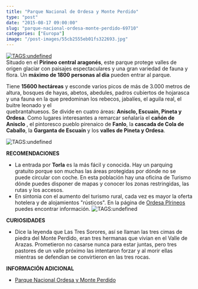 ```yaml
---
title: "Parque Nacional de Ordesa y Monte Perdido"
type: "post"
date: "2015-08-17 09:00:00"
slug: "parque-nacional-ordesa-monte-perdido-69710"
categories: ["Europa"]
image: "/post-images/55cb2555eb01fs322693.jpg"
---
```


 [ ![ TAGS:undefined](/post-images/55cb2555eb01fs322693.jpg)](/QR%20%20146%20N%2010JAN%20BCNDOH%20HS2%201510%202325%20QR%20836%20N%2011JAN%20DOHBKK%20HS2%200155%201210%20QR%20837%20N%2025JAN%20BKKDOH%20HS2%200140%200440%20QR%20145%20N%2025JAN%20DOHBCN%20HS2%200820%201340)  
 Situado en el **Pirineo central aragonés**, este parque protege valles de origen glaciar con paisajes espectaculares y una gran variedad de fauna y flora. Un **máximo de 1800 personas al dia** pueden entrar al parque.

 Tiene **15600 hectáreas** y esconde varios picos de más de 3.000 metros de altura, bosques de hayas, abetos, abedules, padros cubiertos de hojarasca y una fauna en la que predominan los rebecos, jabalíes, el aguila real, el buitre leonado y el  
 quebrantahuesos. Se divide en cuatro áreas: **Anisclo, Escuain, Pineta y Ordesa**. Como lugares interesantes a remarcar señalaría el **cañón de Anisclo** , el pintoresco pueblo pirenaico de **Fanlo**, la **cascada de Cola de Caballo**, la **Garganta de Escuaín** y los **valles de Pineta y Ordesa**.

 ![ TAGS:undefined](/post-images/55cb25ef03b4ds587265.jpg "Torla")

 **RECOMENDACIONES**

- La entrada por **Torla** es la más fácil y conocida. Hay un parquing gratuito porque son muchas las áreas protegidas por dónde no se puede circular con coche. En esta población hay una oficina de Turismo dónde puedes disponer de mapas y conocer los zonas restringidas, las rutas y los accesos.
- En sintonia con el aumento del turismo rural, cada vez es mayor la oferta hotelera y de alojamientos "rústicos". En la página de [Ordesa PIrineos](http://www.ordesapirineos.com/) puedes encontrar información. ![ TAGS:undefined](/post-images/55cb264c49eb4s179569.jpg)

 **CURIOSIDADES**

- Dice la leyenda que Las Tres Sorores, así se llaman las tres cimas de piedra del Monte Perdido, eran tres hermanas que vivian en el Valle de Arazas. Prometieron no casarse nunca para estar juntas, pero tres pastores de un valle próximo las intentaron forzar y al morir ellas mientras se defendian se convirtieron en las tres rocas.

 **INFORMACIÓN ADICIONAL**

- [Parque Nacional Ordesa y Monte Perdido](http://www.ordesa.net/)